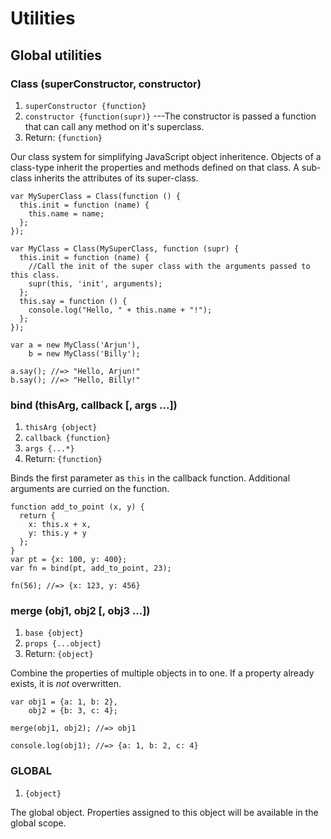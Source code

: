 # Utilities

## Global utilities

### Class (superConstructor, constructor)
1. `superConstructor {function}`
2. `constructor {function(supr)}` ---The constructor is
passed a function that can call any method on it's superclass.
3. Return: `{function}`

Our class system for simplifying JavaScript object
inheritence. Objects of a class-type inherit the properties and methods
defined on that class. A sub-class inherits the attributes of its super-class.

~~~
var MySuperClass = Class(function () {
  this.init = function (name) {
    this.name = name;
  };
});

var MyClass = Class(MySuperClass, function (supr) {
  this.init = function (name) {
    //Call the init of the super class with the arguments passed to this class.
    supr(this, 'init', arguments);  
  };
  this.say = function () {
    console.log("Hello, " + this.name + "!");
  };
});

var a = new MyClass('Arjun'),
    b = new MyClass('Billy');

a.say(); //=> "Hello, Arjun!"
b.say(); //=> "Hello, Billy!"
~~~

### bind (thisArg, callback [, args ...])
1. `thisArg {object}`
2. `callback {function}`
3. `args {...*}`
4. Return: `{function}`

Binds the first parameter as `this` in the callback
function. Additional arguments are curried on the function.

~~~
function add_to_point (x, y) {
  return {
    x: this.x + x,
    y: this.y + y
  };
}
var pt = {x: 100, y: 400};
var fn = bind(pt, add_to_point, 23);

fn(56); //=> {x: 123, y: 456}
~~~


### merge (obj1, obj2 [, obj3 ...])
1. `base {object}`
2. `props {...object}`
3. Return: `{object}`

Combine the properties of multiple objects in to one. If a
property already exists, it is *not* overwritten.

~~~
var obj1 = {a: 1, b: 2},
    obj2 = {b: 3, c: 4};

merge(obj1, obj2); //=> obj1

console.log(obj1); //=> {a: 1, b: 2, c: 4}
~~~

### GLOBAL
1. `{object}`

The global object. Properties assigned to this object will be
available in the global scope.
